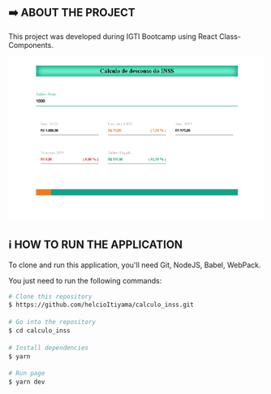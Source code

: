 
## :arrow_right: ABOUT THE PROJECT

This project was developed during IGTI Bootcamp using React Class-Components.

<p align="center">
    <img alt ="homepage" src="https://github.com/helcioItiyama/calculo_inss/blob/master/public/image.jpg"/>
</p>


## :information_source: HOW TO RUN THE APPLICATION

To clone and run this application, you'll need Git, NodeJS, Babel, WebPack.

You just need to run the following commands:

```bash
# Clone this repository
$ https://github.com/helcioItiyama/calculo_inss.git

# Go into the repository
$ cd calculo_inss

# Install dependencies
$ yarn

# Run page
$ yarn dev
```

